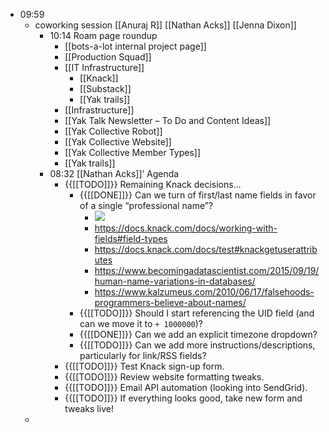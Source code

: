 - 09:59
    - coworking session [[Anuraj R]] [[Nathan Acks]] [[Jenna Dixon]]
        - 10:14 Roam page roundup
            - [[bots-a-lot internal project page]]
            - [[Production Squad]]
            - [[IT Infrastructure]]
                - [[Knack]]
                - [[Substack]]
                - [[Yak trails]]
            - [[Infrastructure]]
            - [[Yak Talk Newsletter – To Do and Content Ideas]]
            - [[Yak Collective Robot]]
            - [[Yak Collective Website]]
            - [[Yak Collective Member Types]]
            - [[Yak trails]]
        - 08:32 [[Nathan Acks]]’ Agenda
            - {{[[TODO]]}} Remaining Knack decisions…
                - {{[[DONE]]}} Can we turn of first/last name fields in favor of a single “professional name”?
                    - ![](https://firebasestorage.googleapis.com/v0/b/firescript-577a2.appspot.com/o/imgs%2Fapp%2FArtOfGig%2FZe099n3V2r.jpg?alt=media&token=65d23484-5d69-4661-bc9f-fd30e5c4bc55)
                    - https://docs.knack.com/docs/working-with-fields#field-types
                    - https://docs.knack.com/docs/test#knackgetuserattributes
                    - https://www.becomingadatascientist.com/2015/09/19/human-name-variations-in-databases/
                    - https://www.kalzumeus.com/2010/06/17/falsehoods-programmers-believe-about-names/
                - {{[[TODO]]}} Should I start referencing the UID field (and can we move it to `+ 1000000`)?
                - {{[[DONE]]}} Can we add an explicit timezone dropdown?
                - {{[[TODO]]}} Can we add more instructions/descriptions, particularly for link/RSS fields?
            - {{[[TODO]]}} Test Knack sign-up form.
            - {{[[TODO]]}} Review website formatting tweaks.
            - {{[[TODO]]}} Email API automation (looking into SendGrid).
            - {{[[TODO]]}} If everything looks good, take new form and tweaks live!
    - 
